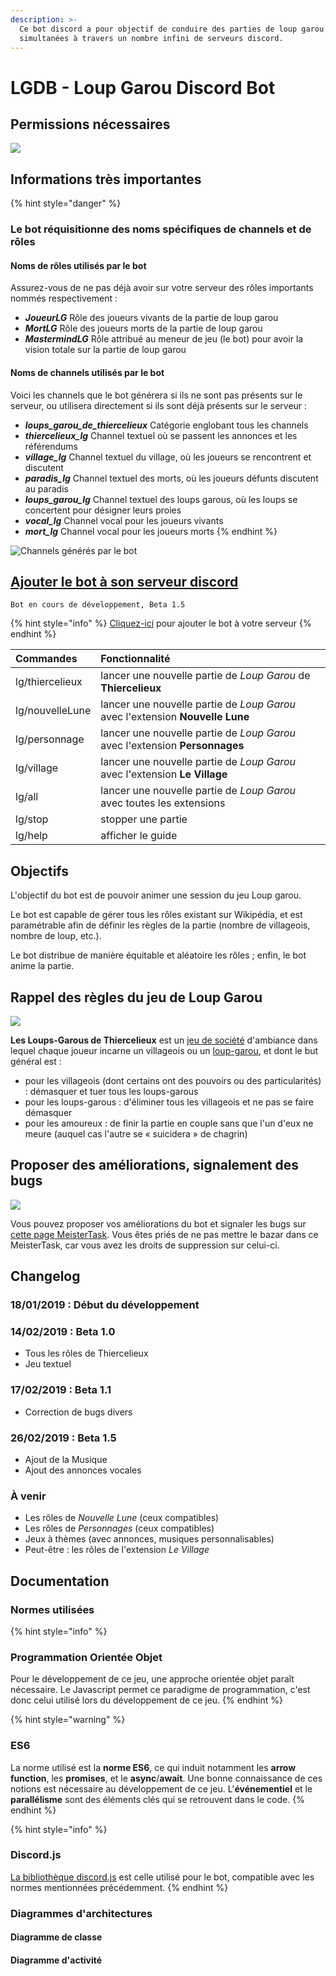 ```yaml
---
description: >-
  Ce bot discord a pour objectif de conduire des parties de loup garou
  simultanées à travers un nombre infini de serveurs discord.
---
```


# LGDB - Loup Garou Discord Bot

## Permissions nécessaires

![](.gitbook/assets/sans-titre%20%282%29.png)

## Informations très importantes

{% hint style="danger" %}
### Le bot réquisitionne des noms spécifiques de channels et de rôles

#### Noms de rôles utilisés par le bot

Assurez-vous de ne pas déjà avoir sur votre serveur des rôles importants nommés respectivement :

* _**JoueurLG**_ Rôle des joueurs vivants de la partie de loup garou
* _**MortLG**_ Rôle des joueurs morts de la partie de loup garou
* _**MastermindLG**_ Rôle attribué au meneur de jeu \(le bot\) pour avoir la vision totale sur la partie de loup garou

#### Noms de channels utilisés par le bot

Voici les channels que le bot générera si ils ne sont pas présents sur le serveur, ou utilisera directement si ils sont déjà présents sur le serveur  :

* _**loups\_garou\_de\_thiercelieux**_ Catégorie englobant tous les channels
* _**thiercelieux\_lg**_ Channel textuel où se passent les annonces et les référendums
* _**village\_lg**_ Channel textuel du village, où les joueurs se rencontrent et discutent
* _**paradis\_lg**_ Channel textuel des morts, où les joueurs défunts discutent au paradis
* _**loups\_garou\_lg**_ Channel textuel des loups garous, où les loups se concertent pour désigner leurs proies
* _**vocal\_lg**_ Channel vocal pour les joueurs vivants
* _**mort\_lg**_ Channel vocal pour les joueurs morts
{% endhint %}

![Channels g&#xE9;n&#xE9;r&#xE9;s par le bot](.gitbook/assets/lg_channelsecategory.png)

## [Ajouter le bot à son serveur discord](https://discordapp.com/api/oauth2/authorize?client_id=538344945673830410&scope=bot&permissions=468839664)

```text
Bot en cours de développement, Beta 1.5
```

{% hint style="info" %}
[Cliquez-ici](https://discordapp.com/api/oauth2/authorize?client_id=538344945673830410&scope=bot&permissions=468839664) pour ajouter le bot à votre serveur
{% endhint %}

| Commandes | Fonctionnalité |
| :--- | :--- |
| lg/thiercelieux | lancer une nouvelle partie de _Loup Garou_ de **Thiercelieux** |
| lg/nouvelleLune | lancer une nouvelle partie de _Loup Garou_ avec l'extension **Nouvelle Lune** |
| lg/personnage | lancer une nouvelle partie de _Loup Garou_ avec l'extension **Personnages** |
| lg/village | lancer une nouvelle partie de _Loup Garou_ avec l'extension **Le Village** |
| lg/all | lancer une nouvelle partie de _Loup Garou_ avec toutes les extensions |
| lg/stop | stopper une partie |
| lg/help | afficher le guide |

## Objectifs

L'objectif du bot est de pouvoir animer une session du jeu Loup garou. 

Le bot est capable de gérer tous les rôles existant sur Wikipédia, et est paramétrable afin de définir les règles de la partie \(nombre de villageois, nombre de loup, etc.\).

Le bot distribue de manière équitable et aléatoire les rôles ; enfin, le bot anime la partie.

## Rappel des règles du jeu de Loup Garou

![](.gitbook/assets/loups-garous_de_thiercelieux.png)

**Les Loups-Garous de Thiercelieux** est un [jeu de société](https://fr.wikipedia.org/wiki/Jeu_de_soci%C3%A9t%C3%A9) d'ambiance dans lequel chaque joueur incarne un villageois ou un [loup-garou](https://fr.wikipedia.org/wiki/Lycanthrope), et dont le but général est :

* pour les villageois \(dont certains ont des pouvoirs ou des particularités\) : démasquer et tuer tous les loups-garous
* pour les loups-garous : d'éliminer tous les villageois et ne pas se faire démasquer
* pour les amoureux : de finir la partie en couple sans que l'un d'eux ne meure \(auquel cas l'autre se « suicidera » de chagrin\)

## Proposer des améliorations, signalement des bugs

![](.gitbook/assets/sans-titre%20%281%29.png)

Vous pouvez proposer vos améliorations du bot et signaler les bugs sur [cette page MeisterTask](https://www.meistertask.com/projects/dp9gt43fec/join/). Vous êtes priés de ne pas mettre le bazar dans ce MeisterTask, car vous avez les droits de suppression sur celui-ci.

## Changelog

### 18/01/2019 : Début du développement

### 14/02/2019 : Beta 1.0

* Tous les rôles de Thiercelieux
* Jeu textuel

### 17/02/2019 : Beta 1.1

* Correction de bugs divers

### 26/02/2019 : Beta 1.5

* Ajout de la Musique
* Ajout des annonces vocales

### À venir

* Les rôles de _Nouvelle Lune_ \(ceux compatibles\)
* Les rôles de _Personnages_ \(ceux compatibles\)
* Jeux à thèmes \(avec annonces, musiques personnalisables\)
* Peut-être : les rôles de l'extension _Le Village_

## Documentation

### Normes utilisées

{% hint style="info" %}
### Programmation Orientée Objet

Pour le développement de ce jeu, une approche orientée objet paraît nécessaire. Le Javascript permet ce paradigme de programmation, c'est donc celui utilisé lors du développement de ce jeu.
{% endhint %}

{% hint style="warning" %}
### ES6

 La norme utilisé est la **norme ES6**, ce qui induit notamment les **arrow function**, les **promises**, et le **async**/**await**. Une bonne connaissance de ces notions est nécessaire au développement de ce jeu. L'**événementiel** et le **parallélisme** sont des éléments clés qui se retrouvent dans le code.
{% endhint %}

{% hint style="info" %}
### Discord.js

[La bibliothèque discord.js](https://discord.js.org) est celle utilisé pour le bot, compatible avec les normes mentionnées précédemment.
{% endhint %}

### Diagrammes d'architectures

#### Diagramme de classe

#### Diagramme d'activité

